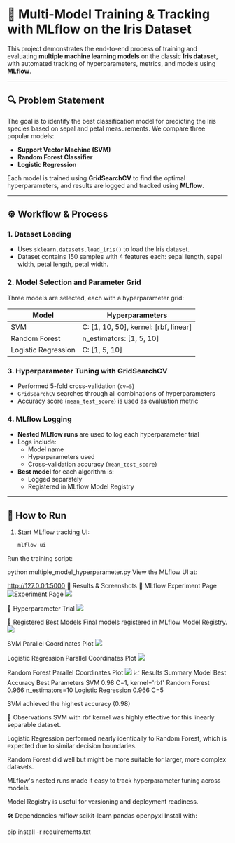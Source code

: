 # 🧠 Multi-Model Training & Tracking with MLflow on the Iris Dataset

This project demonstrates the end-to-end process of training and evaluating **multiple machine learning models** on the classic **Iris dataset**, with automated tracking of hyperparameters, metrics, and models using **MLflow**.

---

## 🔍 Problem Statement

The goal is to identify the best classification model for predicting the Iris species based on sepal and petal measurements. We compare three popular models:

- **Support Vector Machine (SVM)**
- **Random Forest Classifier**
- **Logistic Regression**

Each model is trained using **GridSearchCV** to find the optimal hyperparameters, and results are logged and tracked using **MLflow**.

---

## ⚙️ Workflow & Process

### 1. **Dataset Loading**
- Uses `sklearn.datasets.load_iris()` to load the Iris dataset.
- Dataset contains 150 samples with 4 features each: sepal length, sepal width, petal length, petal width.

### 2. **Model Selection and Parameter Grid**
Three models are selected, each with a hyperparameter grid:

| Model               | Hyperparameters                      |
|---------------------|---------------------------------------|
| SVM                 | C: [1, 10, 50], kernel: [rbf, linear] |
| Random Forest       | n_estimators: [1, 5, 10]              |
| Logistic Regression | C: [1, 5, 10]                         |

### 3. **Hyperparameter Tuning with GridSearchCV**
- Performed 5-fold cross-validation (`cv=5`)
- `GridSearchCV` searches through all combinations of hyperparameters
- Accuracy score (`mean_test_score`) is used as evaluation metric

### 4. **MLflow Logging**
- **Nested MLflow runs** are used to log each hyperparameter trial
- Logs include:
  - Model name
  - Hyperparameters used
  - Cross-validation accuracy (`mean_test_score`)
- **Best model** for each algorithm is:
  - Logged separately
  - Registered in MLflow Model Registry

---

## 🧪 How to Run

1. Start MLflow tracking UI:
   ```bash
   mlflow ui
Run the training script:

python multiple_model_hyperparameter.py
View the MLflow UI at:

http://127.0.0.1:5000
📸 Results & Screenshots
🔹 MLflow Experiment Page
![Experiment Page](screenshots/MLflow_experiment_page1.png)
![](screenshots/MLflow_experiment_page2.png)

🔹 Hyperparameter Trial
![](screenshots/MLflow_run_params.png)

🔹 Registered Best Models
Final models registered in MLflow Model Registry.
![](screenshots/MLflow_best_registered.png)

SVM Parallel Coordinates Plot
![](screenshots/SVM.png)

Logistic Regression Parallel Coordinates Plot
![](screenshots/LogisticRegression.png)

Random Forest Parallel Coordinates Plot
![](screenshots/RandomForest.png)
📈 Results Summary
Model	            Best Accuracy	   Best Parameters
SVM	                    0.98	       C=1, kernel='rbf'
Random Forest	        0.966	       n_estimators=10
Logistic Regression	    0.966	       C=5


SVM  achieved the highest accuracy (0.98)


🧠 Observations
SVM with rbf kernel was highly effective for this linearly separable dataset.

Logistic Regression performed nearly identically to Random Forest, which is expected due to similar decision boundaries.

Random Forest did well but might be more suitable for larger, more complex datasets.

MLflow's nested runs made it easy to track hyperparameter tuning across models.

Model Registry is useful for versioning and deployment readiness.


🛠️ Dependencies
mlflow
scikit-learn
pandas
openpyxl
Install with:

pip install -r requirements.txt


